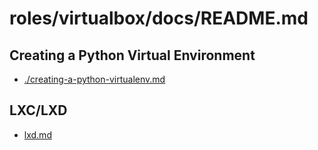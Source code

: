 # roles/virtualbox/docs/README.md

## Creating a Python Virtual Environment

* [./creating-a-python-virtualenv.md](./creating-a-python-virtualenv.md)



## LXC/LXD

* [lxd.md](./lxd.md)


